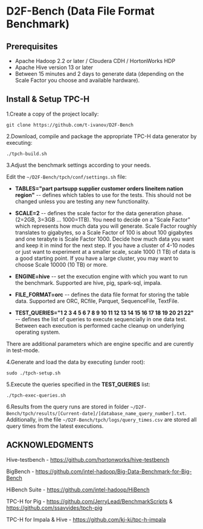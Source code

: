 # D2F-Bench (Data File Format Benchmark)

## Prerequisites

* Apache Hadoop 2.2 or later  / Cloudera CDH / HortonWorks HDP 
* Apache Hive version 13 or later
* Between 15 minutes and 2 days to generate data (depending on the Scale Factor you choose and available hardware).


## Install & Setup TPC-H

1.Create a copy of the project locally:

`git clone https://github.com/t-ivanov/D2F-Bench`

2.Download, compile and package the appropriate TPC-H data generator by executing:

`./tpch-build.sh`

3.Adjust the benchmark settings according to your needs.

Edit the `~/D2F-Bench/tpch/conf/settings.sh` file: 
* __TABLES="part partsupp supplier customer orders lineitem nation region"__ -- defines which tables to use for the tests. This should not be changed unless you are testing any new functionality.
* __SCALE=2__ -- defines the scale factor for the data generation phase. (2=2GB, 3=3GB ... 1000=1TB).
You need to decide on a "Scale Factor" which represents how much data you will generate. Scale Factor roughly translates to gigabytes, so a Scale Factor of 100 is about 100 gigabytes and one terabyte is Scale Factor 1000. Decide how much data you want and keep it in mind for the next step. If you have a cluster of 4-10 nodes or just want to experiment at a smaller scale, scale 1000 (1 TB) of data is a good starting point. If you have a large cluster, you may want to choose Scale 10000 (10 TB) or more.

* __ENGINE=hive__ -- set the execution engine with which you want to run the benchmark. Supported are hive, pig, spark-sql, impala.
* __FILE_FORMAT=orc__ -- defines the data file format for storing the table data. Supported are ORC, RCfile, Parquet, SequenceFile, TextFile. 
* __TEST_QUERIES="1 2 3 4 5 6 7 8 9 10 11 12 13 14 15 16 17 18 19 20 21 22"__ -- defines the list of queries to execute sequencially in one data test. Between each execution is performed cache cleanup on underlying operating system.

There are additional parameters which are engine specific and are curently in test-mode.

4.Generate and load the data by executing (under root):

`sudo ./tpch-setup.sh`

5.Execute the queries specified in the __TEST_QUERIES__ list:

`./tpch-exec-queries.sh`

6.Results from the query runs are stored in folder `~/D2F-Bench/tpch/results/[Current-date]/[database_name_query_number].txt`. Additionally, in the file `~/D2F-Bench/tpch/logs/query_times.csv` are stored all query times from the latest executions.

## ACKNOWLEDGMENTS
Hive-testbench - https://github.com/hortonworks/hive-testbench

BigBench - https://github.com/intel-hadoop/Big-Data-Benchmark-for-Big-Bench

HiBench Suite - https://github.com/intel-hadoop/HiBench

TPC-H for Pig - https://github.com/JerryLead/BenchmarkScripts & https://github.com/ssavvides/tpch-pig

TPC-H for Impala & Hive - https://github.com/kj-ki/tpc-h-impala
